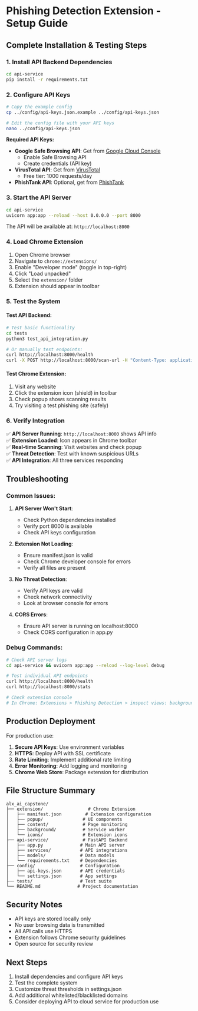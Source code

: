 # Phishing Detection Extension - Setup Guide

## Complete Installation & Testing Steps

### 1. Install API Backend Dependencies

```bash
cd api-service
pip install -r requirements.txt
```

### 2. Configure API Keys

```bash
# Copy the example config
cp ../config/api-keys.json.example ../config/api-keys.json

# Edit the config file with your API keys
nano ../config/api-keys.json
```

**Required API Keys:**
- **Google Safe Browsing API**: Get from [Google Cloud Console](https://console.cloud.google.com/)
  - Enable Safe Browsing API
  - Create credentials (API key)
- **VirusTotal API**: Get from [VirusTotal](https://www.virustotal.com/gui/join-us)
  - Free tier: 1000 requests/day
- **PhishTank API**: Optional, get from [PhishTank](https://www.phishtank.com/api_info.php)

### 3. Start the API Server

```bash
cd api-service
uvicorn app:app --reload --host 0.0.0.0 --port 8000
```

The API will be available at: `http://localhost:8000`

### 4. Load Chrome Extension

1. Open Chrome browser
2. Navigate to `chrome://extensions/`
3. Enable "Developer mode" (toggle in top-right)
4. Click "Load unpacked"
5. Select the `extension/` folder
6. Extension should appear in toolbar

### 5. Test the System

#### Test API Backend:
```bash
# Test basic functionality
cd tests
python3 test_api_integration.py

# Or manually test endpoints:
curl http://localhost:8000/health
curl -X POST http://localhost:8000/scan-url -H "Content-Type: application/json" -d '{"url":"https://www.google.com"}'
```

#### Test Chrome Extension:
1. Visit any website
2. Click the extension icon (shield) in toolbar
3. Check popup shows scanning results
4. Try visiting a test phishing site (safely)

### 6. Verify Integration

✅ **API Server Running**: `http://localhost:8000` shows API info  
✅ **Extension Loaded**: Icon appears in Chrome toolbar  
✅ **Real-time Scanning**: Visit websites and check popup  
✅ **Threat Detection**: Test with known suspicious URLs  
✅ **API Integration**: All three services responding  

## Troubleshooting

### Common Issues:

1. **API Server Won't Start**:
   - Check Python dependencies installed
   - Verify port 8000 is available
   - Check API keys configuration

2. **Extension Not Loading**:
   - Ensure manifest.json is valid
   - Check Chrome developer console for errors
   - Verify all files are present

3. **No Threat Detection**:
   - Verify API keys are valid
   - Check network connectivity
   - Look at browser console for errors

4. **CORS Errors**:
   - Ensure API server is running on localhost:8000
   - Check CORS configuration in app.py

### Debug Commands:

```bash
# Check API server logs
cd api-service && uvicorn app:app --reload --log-level debug

# Test individual API endpoints
curl http://localhost:8000/health
curl http://localhost:8000/stats

# Check extension console
# In Chrome: Extensions > Phishing Detection > inspect views: background page
```

## Production Deployment

For production use:

1. **Secure API Keys**: Use environment variables
2. **HTTPS**: Deploy API with SSL certificate  
3. **Rate Limiting**: Implement additional rate limiting
4. **Error Monitoring**: Add logging and monitoring
5. **Chrome Web Store**: Package extension for distribution

## File Structure Summary

```
alx_ai_capstone/
├── extension/                 # Chrome Extension
│   ├── manifest.json         # Extension configuration
│   ├── popup/               # UI components
│   ├── content/             # Page monitoring
│   ├── background/          # Service worker
│   └── icons/               # Extension icons
├── api-service/             # FastAPI Backend
│   ├── app.py              # Main API server
│   ├── services/           # API integrations
│   ├── models/             # Data models
│   └── requirements.txt    # Dependencies
├── config/                 # Configuration
│   ├── api-keys.json       # API credentials
│   └── settings.json       # App settings
├── tests/                  # Test suite
└── README.md              # Project documentation
```

## Security Notes

- API keys are stored locally only
- No user browsing data is transmitted
- All API calls use HTTPS
- Extension follows Chrome security guidelines
- Open source for security review

## Next Steps

1. Install dependencies and configure API keys
2. Test the complete system
3. Customize threat thresholds in settings.json
4. Add additional whitelisted/blacklisted domains
5. Consider deploying API to cloud service for production use
